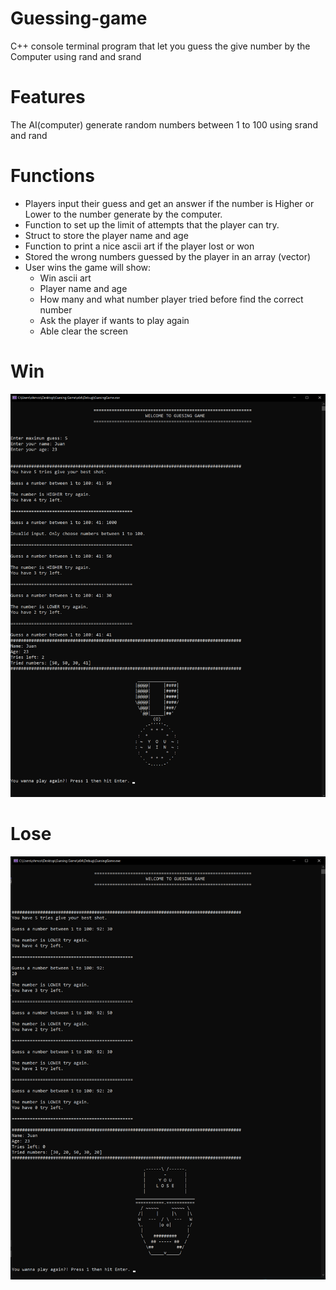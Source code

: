 # Guessing-game
C++ console terminal program that let you guess the give number by the Computer using rand and srand 

# Features
The AI(computer) generate random numbers between 1 to 100 using srand and rand

# Functions
  - Players input their guess and get an answer if the number is Higher or Lower to the number generate by the computer.
  - Function to set up the limit of attempts that the player can try.
  - Struct to store the player name and age
  - Function to print a nice ascii art if the player lost or won
  - Stored the wrong numbers guessed by the player in an array (vector)
  - User wins the game will show:
    - Win ascii art
    - Player name and age
    - How many and what number player tried before find the correct number
    - Ask the player if wants to play again
    - Able clear the screen


# Win
![win](/ss1.png)

# Lose

![lose](/ss2.png)

